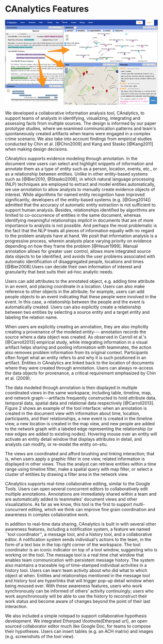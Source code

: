 # CAnalytics Features

![CAnalytics user interface](./img/interface.png)

We developed a collaborative information analysis tool, CAnalytics, to support teams of analysts in identifying, visualizing, integrating and assessing facts from multiple sources. The design is informed by our paper prototype studies, where we examined  communication patterns and team's spontaneously created artifacts when teams were engaged in a complex crime scenario. We also take into account findings from empirical studies conducted by Chin et al. [@Chin2009] and Kang and Stasko [@Kang2011] when making design decisions.

CAnalytics supports evidence modeling through annotation. In the document view users can select and highlight snippets of information and annotate them as a type of entity such as a person, location, events, etc., or as a relationship between entities. Unlike in other entity-based systems such as [@Bier2010, @Stasko2008], in which natural language processing (NLP) techniques are employed to extract and model entities automatically, we use annotation to allow analysts to manually create evidence objects of interest. While algorithms for named entity recognition have improved significantly, developers of the entity-based systems (e.g. [@Gorg2014]) admitted that the accuracy of automatic entity extraction is not sufficient to support human analysis. Besides, relationships identified by algorithms are limited to co-occurrence of entities in the same document, whereas identifying meaningful relationships *implicit* in documents that are of more importance to analysts is not possible. And perhaps the most problematic is the fact that the NLP treats all pieces of information equally with no regard to the problem analysts have at hand. We posit that information analysis is a progressive process, wherein analysts place varying priority on evidence depending on how they frame the problem [@Heuer1999]. Manual annotation allows for greater user control, allows more integrated source data objects to be identified, and avoids the user problems associated with automatic identification of disaggregated people, locations and times [@Bier2008].Users can decide their own information of interest and granularity that best suits their ad-hoc analytic needs.


Users can add attributes to the annotated object, e.g. adding time attribute in an event, and placing coordinate in a location. Users can also make reference to other objects in the attribute; for example, users can add people objects to an event indicating that these people were involved in the event. In this case, a relationship between the people and the event is automatically created. Users can also explicitly create a relationship between two entities by selecting a source entity and a target entity and labeling the relation name.

When users are explicitly creating an annotation, they are also implicitly creating a provenance of the modeled entity--- annotation records the source where a data object was created. As observed in Carroll et al.'s [@Carroll2013] empirical study, while integrating information in a visual artifact helps sharing and pooling information with teammates, the action also removes problem information from its original context. Participants often forget what an entity refers to and why it is such positioned in an artifact. Entities in CAnalytics are linked back to the location of documents where they were created through  annotation. Users can always re-access the data objects for provenance, a critical requirement emphasized by Chin et al. (2009).

The data modeled through annotation is then displayed in multiple coordinated views in the same workspace, including table, timeline, map, and network graph---artifacts frequently constructed to hold attribute data, temporal data, spatial data and relational data respectively [@Carroll2013]. Figure 2 shows an example of the tool interface: when an annotation is created in the document view with information about time, location, participants, and their relationships, a new event is created in the timeline view, a new location is created in the map view, and new people are added to the network graph  with a labeled edge representing the relationship (or new edges are added to existing nodes). Hovering mouse over an entity will activate an entity detail window that displays attributes in detail, and analysts can modify, or re-model the entity on-situ.

The views are coordinated and afford brushing and linking interaction; that is, when users apply a graphic filter in one view, related information is displayed in other views. Thus the analyst can retrieve entities within a time range using timeline filter, make a spatial query with map filter, or select a cluster of entities by drawing a filter area in the network view.


CAnalytics supports real-time collaborative editing, similar to the Google Tools. Users can open several concurrent editors to collaboratively edit multiple annotations. Annotations are immediately shared within a team and are automatically added to teammates' document views and other visualizations. As far as we know, this tool is the first to support multi-concurrent editing, which we think can improve fine grain coordination and awareness in complex collaborative work.

In addition to real-time data sharing, CAnalytics is built in with several other awareness features, including a notification system,  a feature we named ``tool coordinator'', a message tool, and a history tool, and a collaborative editor. A notification system sends individual's actions to the team, in the form of a text box in the top right corner of the workspace. The tool coordinator is an iconic indicator on top of a tool window, suggesting who is working on the tool. The message tool is a real time chat window that enables team communication with persistent message history. The system also maintains a traceable log of time-stamped individual activities in a history tool. Users can learn team activity about who did what to which object at when. Entities and relationships mentioned in the message tool and history tool are hyperlinks that will trigger pop-up detail window when being moused over. With these awareness features, users who work synchronously can be informed of others' activity continuingly; users who work asynchronously will be able to use the history to reconstruct their work status and become aware of changes beyond the point of their last interaction.


We also included a simple notepad to support collaborative hypothesis development. We integrated Etherpad \footnote{Etherpad url}, an open sourced collaborator editor much like Google Doc, for teams to compose their hypotheses. Users can insert tables (e.g. an ACH matrix) and images (e.g. screenshots of the tool view).

